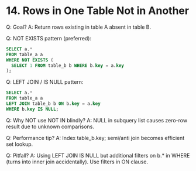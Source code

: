 # 14. Rows in One Table Not in Another

Q: Goal?
A: Return rows existing in table A absent in table B.

Q: NOT EXISTS pattern (preferred):
```sql
SELECT a.*
FROM table_a a
WHERE NOT EXISTS (
  SELECT 1 FROM table_b b WHERE b.key = a.key
);
```

Q: LEFT JOIN / IS NULL pattern:
```sql
SELECT a.*
FROM table_a a
LEFT JOIN table_b b ON b.key = a.key
WHERE b.key IS NULL;
```

Q: Why NOT use NOT IN blindly?
A: NULL in subquery list causes zero-row result due to unknown comparisons.

Q: Performance tip?
A: Index table_b.key; semi/anti join becomes efficient set lookup.

Q: Pitfall?
A: Using LEFT JOIN IS NULL but additional filters on b.* in WHERE (turns into inner join accidentally). Use filters in ON clause.
